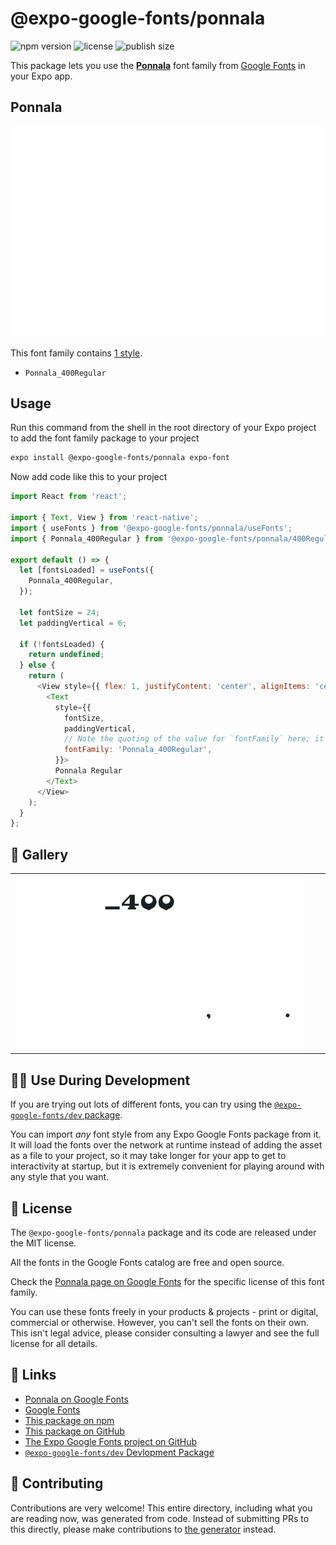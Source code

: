 # @expo-google-fonts/ponnala

![npm version](https://flat.badgen.net/npm/v/@expo-google-fonts/ponnala)
![license](https://flat.badgen.net/github/license/expo/google-fonts)
![publish size](https://flat.badgen.net/packagephobia/install/@expo-google-fonts/ponnala)

This package lets you use the [**Ponnala**](https://fonts.google.com/specimen/Ponnala) font family from [Google Fonts](https://fonts.google.com/) in your Expo app.

## Ponnala

![Ponnala](./font-family.png)

This font family contains [1 style](#-gallery).

- `Ponnala_400Regular`

## Usage

Run this command from the shell in the root directory of your Expo project to add the font family package to your project
```sh
expo install @expo-google-fonts/ponnala expo-font
```

Now add code like this to your project
```js
import React from 'react';

import { Text, View } from 'react-native';
import { useFonts } from '@expo-google-fonts/ponnala/useFonts';
import { Ponnala_400Regular } from '@expo-google-fonts/ponnala/400Regular';

export default () => {
  let [fontsLoaded] = useFonts({
    Ponnala_400Regular,
  });

  let fontSize = 24;
  let paddingVertical = 6;

  if (!fontsLoaded) {
    return undefined;
  } else {
    return (
      <View style={{ flex: 1, justifyContent: 'center', alignItems: 'center' }}>
        <Text
          style={{
            fontSize,
            paddingVertical,
            // Note the quoting of the value for `fontFamily` here; it expects a string!
            fontFamily: 'Ponnala_400Regular',
          }}>
          Ponnala Regular
        </Text>
      </View>
    );
  }
};

```

## 🔡 Gallery


||||
|-|-|-|
|![Ponnala_400Regular](.//400Regular/Ponnala_400Regular.ttf.png)||||


## 👩‍💻 Use During Development

If you are trying out lots of different fonts, you can try using the [`@expo-google-fonts/dev` package](https://github.com/expo/google-fonts/tree/master/font-packages/dev#readme).

You can import *any* font style from any Expo Google Fonts package from it. It will load the fonts
over the network at runtime instead of adding the asset as a file to your project, so it may take longer
for your app to get to interactivity at startup, but it is extremely convenient
for playing around with any style that you want.

## 📖 License

The `@expo-google-fonts/ponnala` package and its code are released under the MIT license.

All the fonts in the Google Fonts catalog are free and open source.

Check the [Ponnala page on Google Fonts](https://fonts.google.com/specimen/Ponnala) for the specific license of this font family.

You can use these fonts freely in your products & projects - print or digital, commercial or otherwise. However, you can't sell the fonts on their own. This isn't legal advice, please consider consulting a lawyer and see the full license for all details.

## 🔗 Links

- [Ponnala on Google Fonts](https://fonts.google.com/specimen/Ponnala)
- [Google Fonts](https://fonts.google.com/)
- [This package on npm](https://www.npmjs.com/package/@expo-google-fonts/ponnala)
- [This package on GitHub](https://github.com/expo/google-fonts/tree/master/font-packages/ponnala)
- [The Expo Google Fonts project on GitHub](https://github.com/expo/google-fonts)
- [`@expo-google-fonts/dev` Devlopment Package](https://github.com/expo/google-fonts/tree/master/font-packages/dev)

## 🤝 Contributing

Contributions are very welcome! This entire directory, including what you are reading now, was generated from code. Instead of submitting PRs to this directly, please make contributions to [the generator](https://github.com/expo/google-fonts/tree/master/packages/generator) instead.

